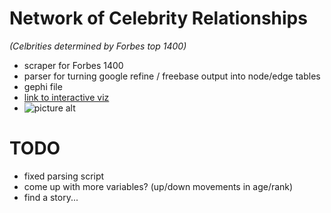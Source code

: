 # Network of Celebrity Relationships 
_(Celbrities determined by Forbes top 1400)_
* scraper for Forbes 1400
* parser for turning google refine / freebase output into node/edge tables
* gephi file
* [link to interactive viz](http://sandbox.brianabelson.org/)
* ![picture alt](https://dl.dropbox.com/u/6535582/celebs.png "Example")

# TODO
* fixed parsing script
* come up with more variables? (up/down movements in age/rank)
* find a story...
